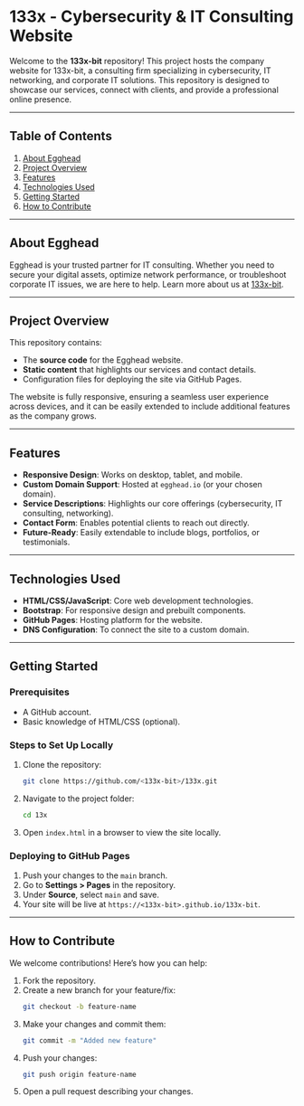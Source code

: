 # 133x - Cybersecurity & IT Consulting Website

Welcome to the **133x-bit** repository! This project hosts the company website for 133x-bit, a consulting firm specializing in cybersecurity, IT networking, and corporate IT solutions. This repository is designed to showcase our services, connect with clients, and provide a professional online presence.

---

## Table of Contents
1. [About Egghead](#about-egghead)
2. [Project Overview](#project-overview)
3. [Features](#features)
4. [Technologies Used](#technologies-used)
5. [Getting Started](#getting-started)
6. [How to Contribute](#how-to-contribute)

---

## About Egghead
Egghead is your trusted partner for IT consulting. Whether you need to secure your digital assets, optimize network performance, or troubleshoot corporate IT issues, we are here to help. Learn more about us at [133x-bit](https://133x-bit.github.io/133x-bit/).

---

## Project Overview
This repository contains:
- The **source code** for the Egghead website.
- **Static content** that highlights our services and contact details.
- Configuration files for deploying the site via GitHub Pages.

The website is fully responsive, ensuring a seamless user experience across devices, and it can be easily extended to include additional features as the company grows.

---

## Features
- **Responsive Design**: Works on desktop, tablet, and mobile.
- **Custom Domain Support**: Hosted at `egghead.io` (or your chosen domain).
- **Service Descriptions**: Highlights our core offerings (cybersecurity, IT consulting, networking).
- **Contact Form**: Enables potential clients to reach out directly.
- **Future-Ready**: Easily extendable to include blogs, portfolios, or testimonials.

---

## Technologies Used
- **HTML/CSS/JavaScript**: Core web development technologies.
- **Bootstrap**: For responsive design and prebuilt components.
- **GitHub Pages**: Hosting platform for the website.
- **DNS Configuration**: To connect the site to a custom domain.

---

## Getting Started
### Prerequisites
- A GitHub account.
- Basic knowledge of HTML/CSS (optional).

### Steps to Set Up Locally
1. Clone the repository:
   ```bash
   git clone https://github.com/<133x-bit>/133x.git
   ```
2. Navigate to the project folder:
   ```bash
   cd 13x
   ```
3. Open `index.html` in a browser to view the site locally.

### Deploying to GitHub Pages
1. Push your changes to the `main` branch.
2. Go to **Settings > Pages** in the repository.
3. Under **Source**, select `main` and save.
4. Your site will be live at `https://<133x-bit>.github.io/133x-bit`.

---

## How to Contribute
We welcome contributions! Here’s how you can help:
1. Fork the repository.
2. Create a new branch for your feature/fix:
   ```bash
   git checkout -b feature-name
   ```
3. Make your changes and commit them:
   ```bash
   git commit -m "Added new feature"
   ```
4. Push your changes:
   ```bash
   git push origin feature-name
   ```
5. Open a pull request describing your changes.
